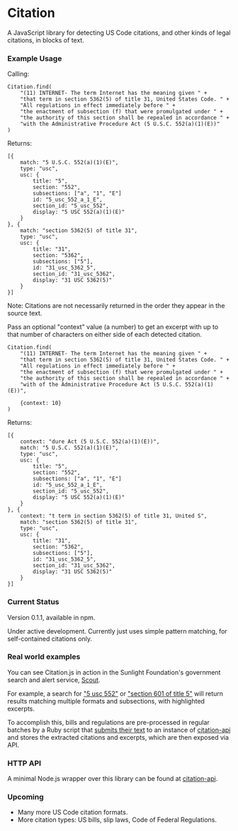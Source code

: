 # Citation

A JavaScript library for detecting US Code citations, and other kinds of legal citations, in blocks of text.


### Example Usage

Calling:

	Citation.find(
		"(11) INTERNET- The term Internet has the meaning given " +
		"that term in section 5362(5) of title 31, United States Code. " +
		"All regulations in effect immediately before " +
		"the enactment of subsection (f) that were promulgated under " +
		"the authority of this section shall be repealed in accordance " +
		"with the Administrative Procedure Act (5 U.S.C. 552(a)(1)(E))"
	)

Returns:

	[{
		match: "5 U.S.C. 552(a)(1)(E)",
		type: "usc",
		usc: {
			title: "5",
			section: "552",
			subsections: ["a", "1", "E"]
			id: "5_usc_552_a_1_E",
			section_id: "5_usc_552",
			display: "5 USC 552(a)(1)(E)"
		}
	}, {
		match: "section 5362(5) of title 31",
		type: "usc",
		usc: {
			title: "31",
			section: "5362",
			subsections: ["5"],
			id: "31_usc_5362_5",
			section_id: "31_usc_5362",
			display: "31 USC 5362(5)"
		}
	}]


Note: Citations are not necessarily returned in the order they appear in the source text.


Pass an optional "context" value (a number) to get an excerpt with up to that number of characters on either side of each detected citation.

	Citation.find(
		"(11) INTERNET- The term Internet has the meaning given " +
		"that term in section 5362(5) of title 31, United States Code. " +
		"All regulations in effect immediately before " +
		"the enactment of subsection (f) that were promulgated under " +
		"the authority of this section shall be repealed in accordance " +
		"with of the Administrative Procedure Act (5 U.S.C. 552(a)(1)(E))",

		{context: 10}
	)

Returns:

	[{
		context: "dure Act (5 U.S.C. 552(a)(1)(E))",
		match: "5 U.S.C. 552(a)(1)(E)",
		type: "usc",
		usc: {
			title: "5",
			section: "552",
			subsections: ["a", "1", "E"]
			id: "5_usc_552_a_1_E",
			section_id: "5_usc_552",
			display: "5 USC 552(a)(1)(E)"
		}
	}, {
		context: "t term in section 5362(5) of title 31, United S",
		match: "section 5362(5) of title 31",
		type: "usc",
		usc: {
			title: "31",
			section: "5362",
			subsections: ["5"],
			id: "31_usc_5362_5",
			section_id: "31_usc_5362",
			display: "31 USC 5362(5)"
		}
	}]


### Current Status

Version 0.1.1, available in npm.

Under active development. Currently just uses simple pattern matching, for self-contained citations only.


### Real world examples

You can see Citation.js in action in the Sunlight Foundation's government search and alert service, [Scout](http://scout.sunlightfoundation.com).

For example, a search for ["5 usc 552"](https://scout.sunlightfoundation.com/search/federal_bills/5%20usc%20552) or ["section 601 of title 5"](https://scout.sunlightfoundation.com/search/federal_bills/section%20601%20of%20title%205) will return results matching multiple formats and subsections, with highlighted excerpts.

To accomplish this, bills and regulations are pre-processed in regular batches by a Ruby script that [submits their text](https://github.com/sunlightlabs/realtimecongress/blob/master/tasks/utils.rb#L17) to an instance of [citation-api](https://github.com/sunlightlabs/citation-api) and stores the extracted citations and excerpts, which are then exposed via API.


### HTTP API

A minimal Node.js wrapper over this library can be found at [citation-api](https://github.com/sunlightlabs/citation-api).


### Upcoming

* Many more US Code citation formats.
* More citation types: US bills, slip laws, Code of Federal Regulations.